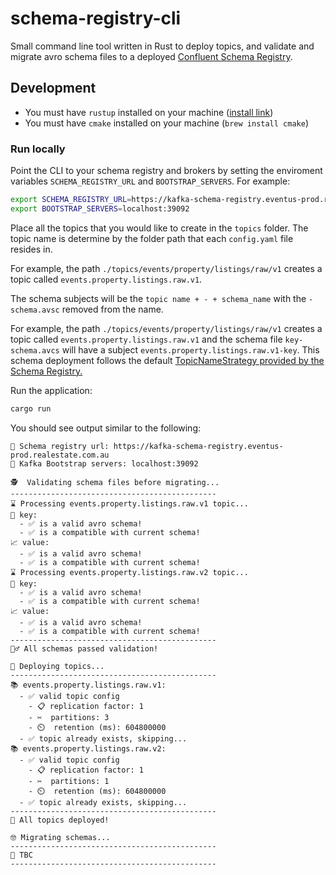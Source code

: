 # schema-registry-cli

Small command line tool written in Rust to deploy topics, and validate and migrate avro schema files to a deployed [Confluent Schema Registry](https://github.com/confluentinc/schema-registry).

## Development

- You must have `rustup` installed on your machine ([install link](https://www.rust-lang.org/tools/install))
- You must have `cmake` installed on your machine (`brew install cmake`)

### Run locally

Point the CLI to your schema registry and brokers by setting the enviroment variables `SCHEMA_REGISTRY_URL` and `BOOTSTRAP_SERVERS`. For example:

```bash
export SCHEMA_REGISTRY_URL=https://kafka-schema-registry.eventus-prod.realestate.com.au
export BOOTSTRAP_SERVERS=localhost:39092
```

Place all the topics that you would like to create in the `topics` folder. The topic name is determine by the folder path that each `config.yaml` file resides in.

For example, the path `./topics/events/property/listings/raw/v1` creates a topic called `events.property.listings.raw.v1`.

The schema subjects will be the `topic name + - + schema_name` with the `-schema.avsc` removed from the name.

For example, the path `./topics/events/property/listings/raw/v1` creates a topic called `events.property.listings.raw.v1` and the schema file `key-schema.avcs` will have a subject `events.property.listings.raw.v1-key`. This schema deployment follows the default [TopicNameStrategy provided by the Schema Registry.](https://docs.confluent.io/current/schema-registry/serdes-develop/index.html#overview)

Run the application:

```bash
cargo run
```

You should see output similar to the following:

```
🔧 Schema registry url: https://kafka-schema-registry.eventus-prod.realestate.com.au
🥾 Kafka Bootstrap servers: localhost:39092

🕵️  Validating schema files before migrating...
----------------------------------------------
⌛ Processing events.property.listings.raw.v1 topic...
🔑 key:
  - ✅ is a valid avro schema!
  - ✅ is a compatible with current schema!
📈 value:
  - ✅ is a valid avro schema!
  - ✅ is a compatible with current schema!
⌛ Processing events.property.listings.raw.v2 topic...
🔑 key:
  - ✅ is a valid avro schema!
  - ✅ is a compatible with current schema!
📈 value:
  - ✅ is a valid avro schema!
  - ✅ is a compatible with current schema!
----------------------------------------------
🙆‍♂️ All schemas passed validation!

🚀 Deploying topics...
----------------------------------------------
📚 events.property.listings.raw.v1:
  - ✅ valid topic config
    - 📋 replication factor: 1
    - ✂️  partitions: 3
    - ⏲️  retention (ms): 604800000
  - ✅ topic already exists, skipping...
📚 events.property.listings.raw.v2:
  - ✅ valid topic config
    - 📋 replication factor: 1
    - ✂️  partitions: 1
    - ⏲️  retention (ms): 604800000
  - ✅ topic already exists, skipping...
----------------------------------------------
🚢 All topics deployed!

🤓 Migrating schemas...
----------------------------------------------
🚧 TBC
----------------------------------------------
```
